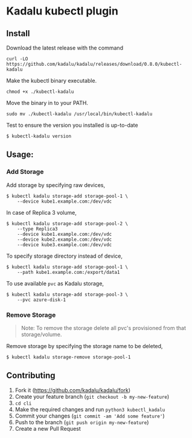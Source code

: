# Kadalu kubectl plugin

## Install

Download the latest release with the command

```
curl -LO https://github.com/kadalu/kadalu/releases/download/0.8.0/kubectl-kadalu
```

Make the kubectl binary executable.

```
chmod +x ./kubectl-kadalu
```

Move the binary in to your PATH.

```
sudo mv ./kubectl-kadalu /usr/local/bin/kubectl-kadalu
```

Test to ensure the version you installed is up-to-date

```
$ kubectl-kadalu version
```

## Usage:

### Add Storage

Add storage by specifying raw devices,

```
$ kubectl kadalu storage-add storage-pool-1 \
    --device kube1.example.com:/dev/vdc
```

In case of Replica 3 volume,

```
$ kubectl kadalu storage-add storage-pool-2 \
    --type Replica3
    --device kube1.example.com:/dev/vdc
    --device kube2.example.com:/dev/vdc
    --device kube3.example.com:/dev/vdc
```

To specify storage directory instead of device,

```
$ kubectl kadalu storage-add storage-pool-1 \
    --path kube1.example.com:/export/data1
```

To use available `pvc` as Kadalu storage,

```
$ kubectl kadalu storage-add storage-pool-3 \
    --pvc azure-disk-1
```

### Remove Storage

> Note:
> To remove the storage delete all pvc's provisioned from that storage/volume.

Remove storage by specifying the storage name to be deleted,

```
$ kubectl kadalu storage-remove storage-pool-1
```

## Contributing

1. Fork it (<https://github.com/kadalu/kadalu/fork>)
2. Create your feature branch (`git checkout -b my-new-feature`)
3. `cd cli`
4. Make the required changes and run `python3 kubectl_kadalu`
5. Commit your changes (`git commit -am 'Add some feature'`)
4. Push to the branch (`git push origin my-new-feature`)
5. Create a new Pull Request

